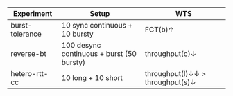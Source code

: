 | Experiment | Setup | WTS |
| ----------- | ----------- | ----------- |
| burst-tolerance | 10 sync continuous + 10 bursty | FCT(b)&uarr; |
| reverse-bt | 100 desync continuous + burst (50 bursty) | throughput(c)&darr; |
| hetero-rtt-cc | 10 long + 10 short | throughput(l)&darr;&darr; > throughput(s)&darr; |